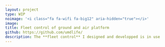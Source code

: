 ```yaml
---
layout: project
type: WIP
noimage: '<i class="fa fa-wifi fa-big12" aria-hidden="true"></i>'
image: 
title: Fleet control of ground and air platform
github: https://github.com/umdlife/
description: The **fleet control** I designed and developped is in use by **Unmanned Life** for demonstrations of Rover and drone interactions.
---
```


